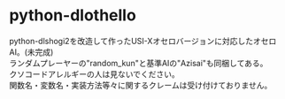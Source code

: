 # python-dlothello
python-dlshogi2を改造して作ったUSI-Xオセロバージョンに対応したオセロAI。(未完成)<br> 
ランダムプレーヤーの"random_kun"と基準AIの"Azisai"も同梱してある。<br> 
クソコードアレルギーの人は見ないでください。<br>
関数名・変数名・実装方法等々に関するクレームは受け付けておりません。<br>
